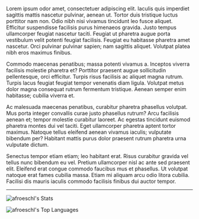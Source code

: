Lorem ipsum odor amet, consectetuer adipiscing elit. Iaculis quis imperdiet sagittis mattis nascetur pulvinar, aenean ut. Tortor duis tristique luctus porttitor nam non. Odio nibh nisi vivamus tincidunt leo fusce aliquet. Efficitur suspendisse facilisis purus himenaeos gravida. Justo tempus ullamcorper feugiat nascetur taciti. Feugiat ut pharetra augue porta vestibulum velit potenti feugiat facilisis. Feugiat eu habitasse pharetra amet nascetur. Orci pulvinar pulvinar sapien; nam sagittis aliquet. Volutpat platea nibh eros maximus finibus.

Commodo maecenas penatibus; massa potenti vivamus a. Inceptos viverra facilisis molestie pharetra et? Porttitor praesent augue sollicitudin pellentesque, orci efficitur. Turpis risus facilisis ac aliquet magna rutrum. Turpis lacus feugiat feugiat tempor venenatis diam ligula. Volutpat metus dolor magna consequat rutrum fermentum tristique. Aenean semper enim habitasse; cubilia viverra et.

Ac malesuada maecenas penatibus, curabitur pharetra phasellus volutpat. Mus porta integer convallis curae justo phasellus rutrum? Arcu facilisis aenean et; tempor molestie curabitur laoreet. Ac egestas tincidunt euismod pharetra montes dui vel taciti. Eget ullamcorper pharetra aptent tortor maximus. Natoque tellus eleifend aenean vivamus iaculis; vulputate bibendum per? Habitant mattis purus dolor praesent rutrum pharetra urna vulputate dictum.

Senectus tempor etiam etiam; leo habitant erat. Risus curabitur gravida vel tellus nunc bibendum eu vel. Pretium ullamcorper nisl ac ante sed praesent elit. Eleifend erat congue commodo faucibus mus et phasellus. Ut volutpat natoque erat fames cubilia massa. Etiam mi aliquam arcu odio litora cubilia. Facilisi dis mauris iaculis commodo facilisis finibus dui auctor tempor.

<hr>

![afroeschl's Stats](https://github-readme-stats.vercel.app/api?username=afroeschl&theme=gruvbox&show_icons=true&hide_border=false&count_private=true)

![afroeschl's Top Languages](https://github-readme-stats.vercel.app/api/top-langs/?username=afroeschl&theme=gruvbox&show_icons=true&hide_border=false&layout=compact)
